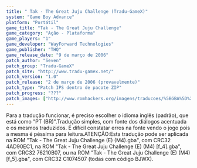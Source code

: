```yaml
---
title: " Tak - The Great Juju Challenge (Tradu-GameX)"
system: "Game Boy Advance"
platform: "Portátil"
game_title: "Tak - The Great Juju Challenge"
game_category: "Ação - Plataforma"
game_players: "1"
game_developer: "WayForward Technologies"
game_publisher: "THQ"
game_release_date: "9 de março de 2006"
patch_author: "Seven"
patch_group: "Tradu-GameX"
patch_site: "http://www.tradu-gamex.net/"
patch_version: "1.0"
patch_release: "2 de março de 2006 (provavelmente)"
patch_type: "Patch IPS dentro de pacote ZIP"
patch_progress: "???"
patch_images: ["http://www.romhackers.org/imagens/traducoes/%5BGBA%5D%20Tak%20-%20The%20Great%20Juju%20Challenge%20-%20Tradu-GameX%20-%201.png","http://www.romhackers.org/imagens/traducoes/%5BGBA%5D%20Tak%20-%20The%20Great%20Juju%20Challenge%20-%20Tradu-GameX%20-%202.png","http://www.romhackers.org/imagens/traducoes/%5BGBA%5D%20Tak%20-%20The%20Great%20Juju%20Challenge%20-%20Tradu-GameX%20-%203.png"]
---
```

Para a tradução funcionar, é preciso escolher o idioma inglês (padrão), que está como "PT (BR)".Tradução simples, com fonte dos diálogos acentuada e os mesmos traduzidos. É difícil constatar erros na fonte vendo o jogo pois a mesma é péssima para leitura.ATENÇÃO:Esta tradução pode ser aplicada na ROM "Tak - The Great Juju Challenge (E) (M4).gba", com CRC32 4AD90EC1, na ROM "Tak - The Great Juju Challenge (E) (M4) [f_4].gba", com CRC32 76210B07, ou na ROM "Tak - The Great Juju Challenge (E) (M4) [f_5].gba", com CRC32 C1074507 (todas com código BJWX).